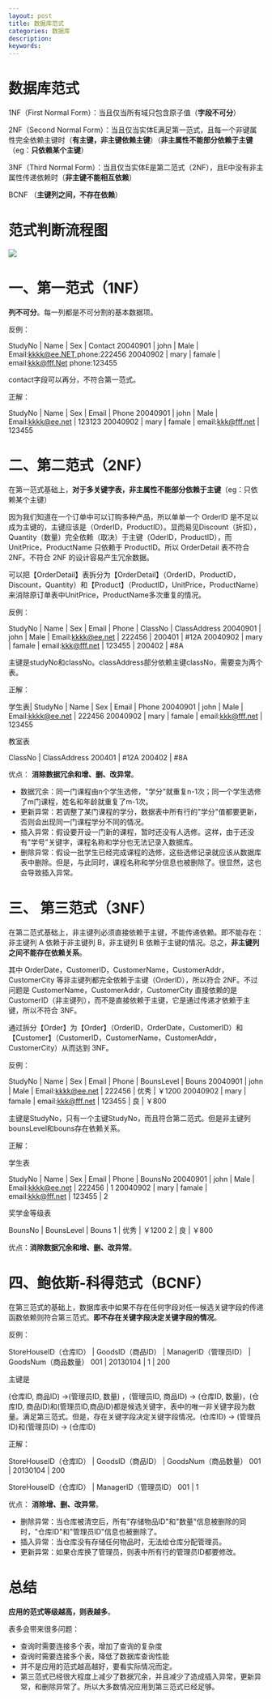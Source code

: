 ```yaml
---
layout: post
title: 数据库范式
categories: 数据库
description: 
keywords: 
---
```




# 数据库范式

1NF（First Normal Form）：当且仅当所有域只包含原子值（**字段不可分**）

2NF（Second Normal Form）：当且仅当实体E满足第一范式，且每一个非键属性完全依赖主键时（**有主键，非主键依赖主键**）（**非主属性不能部分依赖于主键**（eg：**只依赖某个主键**）

3NF（Third Normal Form）：当且仅当实体E是第二范式（2NF），且E中没有非主属性传递依赖时（**非主键不能相互依赖**）

BCNF （**主键列之间，不存在依赖**）


# 范式判断流程图

![](/images/posts/2017-10-07-database-fanshi.md/1.png)



# 一、第一范式（1NF）

**列不可分**。每一列都是不可分割的基本数据项。

反例：

StudyNo |  Name | Sex  | Contact
20040901  |   john        | Male     | Email:kkkk@ee.NET,phone:222456
20040902  |   mary        | famale   | email:kkk@fff.Net phone:123455

contact字段可以再分，不符合第一范式。

正解：

StudyNo | Name  | Sex  | Email | Phone
20040901    | john        | Male     | Email:kkkk@ee.net | 123123
20040902     | mary        | famale   | email:kkk@fff.net | 123455



# 二、第二范式（2NF）

在第一范式基础上，**对于多关键字表，非主属性不能部分依赖于主键**（eg：只依赖某个主键）

因为我们知道在一个订单中可以订购多种产品，所以单单一个 OrderID 是不足以成为主键的，主键应该是（OrderID，ProductID）。显而易见Discount（折扣），Quantity（数量）完全依赖（取决）于主键（OderID，ProductID），而UnitPrice，ProductName 只依赖于 ProductID。所以 OrderDetail 表不符合 2NF。不符合 2NF 的设计容易产生冗余数据。

可以把【OrderDetail】表拆分为【OrderDetail】（OrderID，ProductID，Discount，Quantity）和【Product】（ProductID，UnitPrice，ProductName）来消除原订单表中UnitPrice，ProductName多次重复的情况。

反例：

StudyNo | Name  | Sex  | Email | Phone | ClassNo | ClassAddress
20040901   | john     |    Male      | Email:kkkk@ee.net  | 222456 | 200401 | #12A
20040902   | mary       | famale  | email:kkk@fff.net | 123455 | 200402 | #8A

主键是studyNo和classNo。classAddress部分依赖主键classNo，需要变为两个表。

正解：

学生表|  StudyNo | Name   | Sex   | Email |  Phone
20040901      | john        |  Male      | Email:kkkk@ee.net |  222456
20040902      | mary         | famale    | email:kkk@fff.net |  123455

教室表

ClassNo  | ClassAddress
200401 |  #12A
200402 |  #8A

优点： **消除数据冗余和增、删、改异常**。
- 数据冗余：同一门课程由n个学生选修，"学分"就重复n-1次；同一个学生选修了m门课程，姓名和年龄就重复了m-1次。
- 更新异常：若调整了某门课程的学分，数据表中所有行的"学分"值都要更新，否则会出现同一门课程学分不同的情况。
- 插入异常：假设要开设一门新的课程，暂时还没有人选修。这样，由于还没有"学号"关键字，课程名称和学分也无法记录入数据库。
- 删除异常：假设一批学生已经完成课程的选修，这些选修记录就应该从数据库表中删除。但是，与此同时，课程名称和学分信息也被删除了。很显然，这也会导致插入异常。


# 三、 第三范式（3NF）

在第二范式基础上，非主键列必须直接依赖于主键，不能传递依赖。即不能存在：非主键列 A 依赖于非主键列 B，非主键列 B 依赖于主键的情况。总之，**非主键列之间不能存在依赖关系**。

其中 OrderDate，CustomerID，CustomerName，CustomerAddr，CustomerCity 等非主键列都完全依赖于主键（OrderID），所以符合 2NF。不过问题是 CustomerName，CustomerAddr，CustomerCity 直接依赖的是 CustomerID（非主键列），而不是直接依赖于主键，它是通过传递才依赖于主键，所以不符合 3NF。

通过拆分【Order】为【Order】（OrderID，OrderDate，CustomerID）和【Customer】（CustomerID，CustomerName，CustomerAddr，CustomerCity）从而达到 3NF。

反例：

StudyNo |  Name   | Sex   | Email |  Phone |  BounsLevel |  Bouns
20040901      | john         | Male     |  Email:kkkk@ee.net |  222456 |  优秀 |  ￥1200
20040902     |  mary         | famale    | email:kkk@fff.net |  123455 |  良 |  ￥800

主键是StudyNo，只有一个主键StudyNo，而且符合第二范式。但是非主键列bounsLevel和bouns存在依赖关系。

正解：

学生表

StudyNo  | Name   | Sex   | Email |  Phone |  BounsNo
20040901      | john         | Male      | Email:kkkk@ee.net |  222456 |  1
20040902      | mary         | famale    | email:kkk@fff.net |  123455 |  2

奖学金等级表

BounsNo  | BounsLevel |  Bouns
1 |  优秀 |  ￥1200 
2 |  良 |  ￥800

优点：**消除数据冗余和增、删、改异常**。


# 四、鲍依斯-科得范式（BCNF）

在第三范式的基础上，数据库表中如果不存在任何字段对任一候选关键字段的传递函数依赖则符合第三范式。**即不存在关键字段决定关键字段的情况**。

反例：

StoreHouseID（仓库ID） |  GoodsID（商品ID） |  ManagerID（管理员ID） |  GoodsNum（商品数量）
001 |  20130104 |  1  | 200

主键是

(仓库ID, 商品ID) →(管理员ID, 数量) ，(管理员ID, 商品ID) → (仓库ID, 数量)，(仓库ID, 商品ID)和(管理员ID,商品ID)都是候选关键字，表中的唯一非关键字段为数量。满足第三范式。但是，存在关键字段决定关键字段情况。(仓库ID) → (管理员ID)和(管理员ID) → (仓库ID)

正解：

StoreHouseID（仓库ID） |  GoodsID（商品ID） |  GoodsNum（商品数量）
001 |  20130104 |  200

StoreHouseID（仓库ID） |  ManagerID（管理员ID）
001 |  1

优点： **消除增、删、改异常**。

- 删除异常：当仓库被清空后，所有"存储物品ID"和"数量"信息被删除的同时，"仓库ID"和"管理员ID"信息也被删除了。
- 插入异常：当仓库没有存储任何物品时，无法给仓库分配管理员。
- 更新异常：如果仓库换了管理员，则表中所有行的管理员ID都要修改。

# 总结

**应用的范式等级越高，则表越多**。

表多会带来很多问题：
- 查询时需要连接多个表，增加了查询的复杂度
- 查询时需要连接多个表，降低了数据库查询性能
- 并不是应用的范式越高越好，要看实际情况而定。
- 第三范式已经很大程度上减少了数据冗余，并且减少了造成插入异常，更新异常，和删除异常了。所以大多数情况应用到第三范式已经足够。


